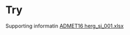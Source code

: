 # Try
Supporting informatin
[ADMET16 herg_si_001.xlsx](https://github.com/Shan-M-Y/Try/files/6140793/ADMET16.herg_si_001.xlsx)

